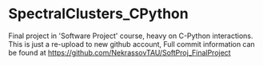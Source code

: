 # SpectralClusters_CPython
Final project in 'Software Project' course, heavy on C-Python interactions.
This is just a re-upload to new github account, Full commit information can be found at https://github.com/NekrassovTAU/SoftProj_FinalProject
